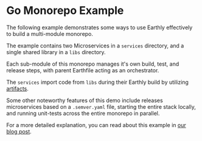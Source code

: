 # Go Monorepo Example

The following example demonstrates some ways to use Earthly effectively to build a multi-module monorepo.

The example contains two Microservices in a `services` directory, and a single shared library in a `libs` directory.

Each sub-module of this monorepo manages it's own build, test, and release steps, with parent Earthfile acting as an orchestrator.

The `services` import code from `libs` during their Earthly build by utilizing [artifacts](https://docs.earthly.dev/docs/earthfile?q=save+artifct).

Some other noteworthy features of this demo include releases microservices based on a `.semver.yaml` file, starting the entire stack locally, and running unit-tests across the entire monorepo in parallel.

For a more detailed explanation, you can read about this example in [our blog post](https://earthly.dev/blog/golang-monorepo/).
